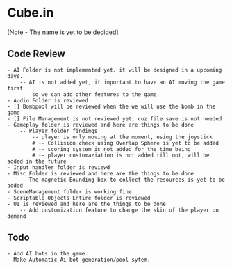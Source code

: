# Cube.in
[Note - The name is yet to be decided]

## Code Review
    - AI Folder is not implemented yet. it will be designed in a upcoming days.
        -- AI is not added yet, it important to have an AI moving the game first
            so we can add other features to the game.
    - Audio Folder is reviewed
    - [] Bombpool will be reviewed when the we will use the bomb in the game
    - [] File Management is not reviewed yet, cuz file save is not needed
    - Gameplay folder is reviewed and here are things to be done
        -- Player folder findings
            -- player is only moving at the moment, using the joystick
            # -- Collision check using Overlap Sphere is yet to be added
            # -- scoring system is not added for the time being
            # -- player customaziation is not added till not, will be added in the future
    - Input handler folder is reviewd
    - Misc Folder is reviewed and here are the things to be done
        -- The magnetic Bounding box to collect the resources is yet to be added
    - SceneManagement folder is working fine
    - Scriptable Objects Entire folder is reviewed
    - UI is reviewed and here are the things to be done
        -- Add customization feature to change the skin of the player on demand

## Todo
    - Add AI bots in the game.
    - Make Automatic Ai bot generation/pool sytem.


